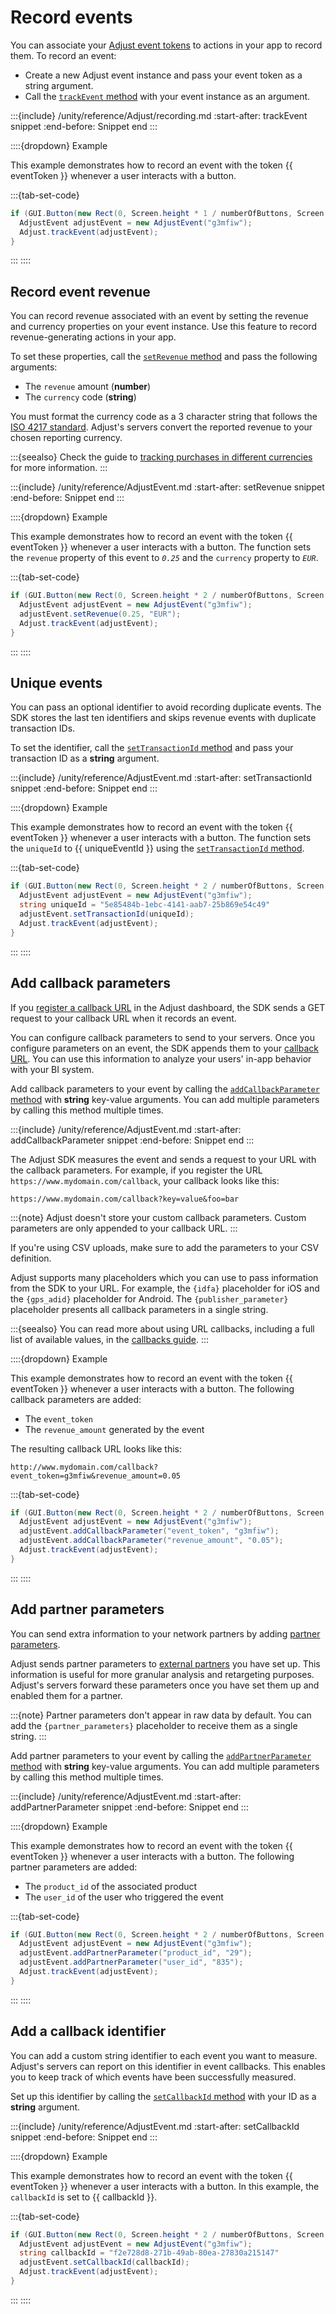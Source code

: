 # Record events

You can associate your [Adjust event tokens](hc:/basic-event-setup#create-an-event-token) to actions in your app to record them. To record an event:

* Create a new Adjust event instance and pass your event token as a string argument.
* Call the [`trackEvent` method](#unity-trackevent-invocation) with your event instance as an argument.

:::{include} /unity/reference/Adjust/recording.md
:start-after: trackEvent snippet
:end-before: Snippet end
:::

::::{dropdown} Example

This example demonstrates how to record an event with the token {{ eventToken }} whenever a user interacts with a button.

:::{tab-set-code}

```c#
if (GUI.Button(new Rect(0, Screen.height * 1 / numberOfButtons, Screen.width, Screen.height / numberOfButtons), "Track Simple Event")) {
  AdjustEvent adjustEvent = new AdjustEvent("g3mfiw");
  Adjust.trackEvent(adjustEvent);
}
```

:::
::::

## Record event revenue

You can record revenue associated with an event by setting the revenue and currency properties on your event instance. Use this feature to record revenue-generating actions in your app.

To set these properties, call the [`setRevenue` method](#unity-adjustevent-setrevenue-invocation) and pass the following arguments:

* The `revenue` amount (**number**)
* The `currency` code (**string**)

You must format the currency code as a 3 character string that follows the [ISO 4217 standard](https://www.iban.com/currency-codes). Adjust's servers convert the reported revenue to your chosen reporting currency. 

:::{seealso}
Check the guide to [tracking purchases in different currencies](hc:/currency-conversion) for more information.
:::

:::{include} /unity/reference/AdjustEvent.md
:start-after: setRevenue snippet
:end-before: Snippet end
:::

::::{dropdown} Example

This example demonstrates how to record an event with the token {{ eventToken }} whenever a user interacts with a button. The function sets the `revenue` property of this event to _`0.25`_ and the `currency` property to _`EUR`_.

:::{tab-set-code}

```c#
if (GUI.Button(new Rect(0, Screen.height * 2 / numberOfButtons, Screen.width, Screen.height / numberOfButtons), "Track Revenue Event")) {
  AdjustEvent adjustEvent = new AdjustEvent("g3mfiw");
  adjustEvent.setRevenue(0.25, "EUR");
  Adjust.trackEvent(adjustEvent);
}
```

:::
::::


## Unique events

You can pass an optional identifier to avoid recording duplicate events. The SDK stores the last ten identifiers and skips revenue events with duplicate transaction IDs.

To set the identifier, call the [`setTransactionId` method](#unity-settransactionid-invocation) and pass your transaction ID as a **string** argument.

:::{include} /unity/reference/AdjustEvent.md
:start-after: setTransactionId snippet
:end-before: Snippet end
:::

::::{dropdown} Example

This example demonstrates how to record an event with the token {{ eventToken }} whenever a user interacts with a button. The function sets the `uniqueId` to {{ uniqueEventId }} using the [`setTransactionId` method](#unity-settransactionid-invocation).

:::{tab-set-code}

```c#
if (GUI.Button(new Rect(0, Screen.height * 2 / numberOfButtons, Screen.width, Screen.height / numberOfButtons), "Track Unique Event")) {
  AdjustEvent adjustEvent = new AdjustEvent("g3mfiw");
  string uniqueId = "5e85484b-1ebc-4141-aab7-25b869e54c49"
  adjustEvent.setTransactionId(uniqueId);
  Adjust.trackEvent(adjustEvent);
}
```

:::
::::

## Add callback parameters

If you [register a callback URL](hc:/set-up-callbacks) in the Adjust dashboard, the SDK sends a GET request to your callback URL when it records an event.

You can configure callback parameters to send to your servers. Once you configure parameters on an event, the SDK appends them to your [callback URL](hc:/raw-data-exports). You can use this information to analyze your users' in-app behavior with your BI system.

Add callback parameters to your event by calling the [`addCallbackParameter` method](#unity-adjustevent-addcallbackparameter-invocation) with **string** key-value arguments. You can add multiple parameters by calling this method multiple times.

:::{include} /unity/reference/AdjustEvent.md
:start-after: addCallbackParameter snippet
:end-before: Snippet end
:::

The Adjust SDK measures the event and sends a request to your URL with the callback parameters. For example, if you register the URL `https://www.mydomain.com/callback`, your callback looks like this:

```
https://www.mydomain.com/callback?key=value&foo=bar
```

:::{note}
Adjust doesn't store your custom callback parameters. Custom parameters are only appended to your callback URL.
:::

If you're using CSV uploads, make sure to add the parameters to your CSV definition.

Adjust supports many placeholders which you can use to pass information from the SDK to your URL. For example, the `{idfa}` placeholder for iOS and the `{gps_adid}` placeholder for Android. The `{publisher_parameter}` placeholder presents all callback parameters in a single string.

:::{seealso}
You can read more about using URL callbacks, including a full list of available values, in the [callbacks guide](hc:/callbacks).
:::

::::{dropdown} Example

This example demonstrates how to record an event with the token {{ eventToken }} whenever a user interacts with a button. The following callback parameters are added:

* The `event_token`
* The `revenue_amount` generated by the event

The resulting callback URL looks like this:

```
http://www.mydomain.com/callback?event_token=g3mfiw&revenue_amount=0.05
```

:::{tab-set-code}

```c#
if (GUI.Button(new Rect(0, Screen.height * 2 / numberOfButtons, Screen.width, Screen.height / numberOfButtons), "Track Callback Event")) {
  AdjustEvent adjustEvent = new AdjustEvent("g3mfiw");
  adjustEvent.addCallbackParameter("event_token", "g3mfiw");
  adjustEvent.addCallbackParameter("revenue_amount", "0.05");
  Adjust.trackEvent(adjustEvent);
}
```

:::
::::

## Add partner parameters

You can send extra information to your network partners by adding [partner parameters](hc:/advanced-event-setup#receive-custom-data-with-partner-parameters).

Adjust sends partner parameters to [external partners](hc:/integrated-partners) you have set up. This information is useful for more granular analysis and retargeting purposes. Adjust's servers forward these parameters once you have set them up and enabled them for a partner.

:::{note}
Partner parameters don't appear in raw data by default. You can add the `{partner_parameters}` placeholder to receive them as a single string.
:::

Add partner parameters to your event by calling the [`addPartnerParameter` method](#unity-adjustevent-addpartnerparameter-invocation) with **string** key-value arguments. You can add multiple parameters by calling this method multiple times.

:::{include} /unity/reference/AdjustEvent.md
:start-after: addPartnerParameter snippet
:end-before: Snippet end
:::

::::{dropdown} Example

This example demonstrates how to record an event with the token {{ eventToken }} whenever a user interacts with a button. The following partner parameters are added:

* The `product_id` of the associated product
* The `user_id` of the user who triggered the event

:::{tab-set-code}

```c#
if (GUI.Button(new Rect(0, Screen.height * 2 / numberOfButtons, Screen.width, Screen.height / numberOfButtons), "Track Partner Event")) {
  AdjustEvent adjustEvent = new AdjustEvent("g3mfiw");
  adjustEvent.addPartnerParameter("product_id", "29");
  adjustEvent.addPartnerParameter("user_id", "835");
  Adjust.trackEvent(adjustEvent);
}
```

:::
::::

## Add a callback identifier

You can add a custom string identifier to each event you want to measure. Adjust's servers can report on this identifier in event callbacks. This enables you to keep track of which events have been successfully measured.

Set up this identifier by calling the [`setCallbackId` method](#unity-setcallbackid-invocation) with your ID as a **string** argument.

:::{include} /unity/reference/AdjustEvent.md
:start-after: setCallbackId snippet
:end-before: Snippet end
:::

::::{dropdown} Example

This example demonstrates how to record an event with the token {{ eventToken }} whenever a user interacts with a button. In this example, the `callbackId` is set to {{ callbackId }}. 

:::{tab-set-code}

```c#
if (GUI.Button(new Rect(0, Screen.height * 2 / numberOfButtons, Screen.width, Screen.height / numberOfButtons), "Track Unique Callback Event")) {
  AdjustEvent adjustEvent = new AdjustEvent("g3mfiw");
  string callbackId = "f2e728d8-271b-49ab-80ea-27830a215147"
  adjustEvent.setCallbackId(callbackId);
  Adjust.trackEvent(adjustEvent);
}
```

:::
::::
